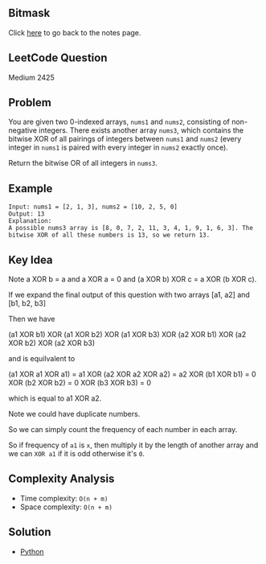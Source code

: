 ## Bitmask
Click [here](../notes.md) to go back to the notes page.

## LeetCode Question
Medium 2425

## Problem
You are given two 0-indexed arrays, `nums1` and `nums2`, consisting of non-negative integers. There exists another array `nums3`, which contains the bitwise XOR of all pairings of integers between `nums1` and `nums2` (every integer in `nums1` is paired with every integer in `nums2` exactly once).

Return the bitwise OR of all integers in `nums3`.

## Example
```
Input: nums1 = [2, 1, 3], nums2 = [10, 2, 5, 0]
Output: 13
Explanation:
A possible nums3 array is [8, 0, 7, 2, 11, 3, 4, 1, 9, 1, 6, 3]. The bitwise XOR of all these numbers is 13, so we return 13.
```

## Key Idea
Note a XOR b = a and a XOR a = 0 and (a XOR b) XOR c = a XOR (b XOR c).

If we expand the final output of this question with two arrays [a1, a2] and [b1, b2, b3]

Then we have

(a1 XOR b1) XOR (a1 XOR b2) XOR (a1 XOR b3) XOR
(a2 XOR b1) XOR (a2 XOR b2) XOR (a2 XOR b3)

and is equilvalent to

(a1 XOR a1 XOR a1) = a1 XOR
(a2 XOR a2 XOR a2) = a2 XOR
(b1 XOR b1) = 0 XOR
(b2 XOR b2) = 0 XOR
(b3 XOR b3) = 0

which is equal to a1 XOR a2.

Note we could have duplicate numbers.

So we can simply count the frequency of each number in each array.

So if frequency of `a1` is `x`, then multiply it by the length of another array and we can `XOR a1` if it is odd otherwise it's `0`.
 
## Complexity Analysis
- Time complexity: `O(n + m)` 
- Space complexity: `O(n + m)`

## Solution
- [Python](./solution.py)
